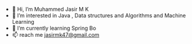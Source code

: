 - 👋 Hi, I’m Muhammed Jasir M K
- 👀 I’m interested in Java , Data structures and Algorithms and Machine Learning
- 🌱 I’m currently learning Spring Bo
- 📫 reach me jasirmk47@gmail.com

<!---
Jasir47/Jasir47 is a ✨ special ✨ repository because its `README.md` (this file) appears on your GitHub profile.
You can click the Preview link to take a look at your changes.
--->
